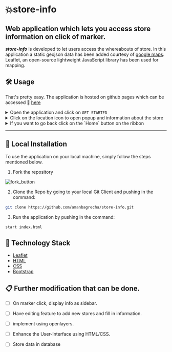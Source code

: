 # 💥store-info
## Web application which lets you access store information on click of marker.
***store-info*** is developed to let users access the whereabouts of store. In this application a static geojson data has been added courtesy of [google maps](https://developers.google.com/maps/solutions/store-locator/simple-store-locator).  Leaflet, an open-source lightweight JavaScript library has been used for mapping. 
## 🛠️ Usage

That's pretty easy. The application is hosted on github pages which can be accessed :link: [here](https://github.com/amanbagrecha/store-info/)

<details><summary>Open the application and click on <code>GET STARTED</code></summary>

![img](https://github.com/amanbagrecha/store-info/blob/main/src/home.png)
</details>

<details><summary>Click on the location icon to open popup and information about the store</summary>

![img](https://github.com/amanbagrecha/store-info/blob/main/src/map_locator.gif)
</details>

<details><summary>If you want to go back click on the `Home` button on the ribbon</summary>
  
![img](https://github.com/amanbagrecha/store-info/blob/main/src/back_home.png)
</details>

[comment]: <> (index.html is the home page, map.html is the second page. )

[comment]: <> (In assets, leaflet.js and map.css are file which should be altered for mapping changes. )

---
## :twisted_rightwards_arrows: Local Installation
To use the application on your local machine, simply follow the steps mentioned below.

1. Fork the repository

![fork_button](https://docs.github.com/assets/images/help/repository/fork_button.jpg)

2. Clone the Repo by going to your local Git Client and pushing in the command:

```sh
git clone https://github.com/amanbagrecha/store-info.git
```

3. Run the application by pushing in the command:

```sh
start index.html
```

## 🏁 Technology Stack

* [Leaflet](https://github.com/Leaflet/Leaflet)
* [HTML](https://www.w3.org/TR/html52/)
* [CSS](https://developer.mozilla.org/en-US/docs/Web/CSS)
* [Bootstrap](https://getbootstrap.com/)

## 📋 Further modification that can be done.
- [ ] On marker click, display info as sidebar.
- [ ] Have editing feature to add new stores and fill in information.
- [ ] implement using openlayers.
- [ ] Enhance the User-Interface using HTML/CSS.
- [ ] Store data in database

